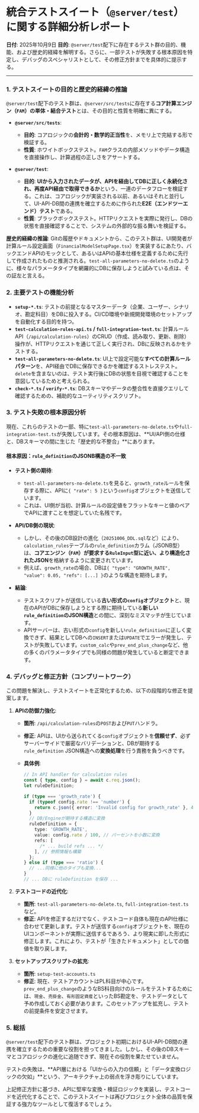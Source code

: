 # 統合テストスイート（`@server/test`）に関する詳細分析レポート

**日付**: 2025年10月9日
**目的**: `@server/test`配下に存在するテスト群の目的、機能、および歴史的経緯を解明する。さらに、一部テストが失敗する根本原因を特定し、デバッグのスペシャリストとして、その修正方針までを具体的に提示する。

---

### 1. テストスイートの目的と歴史的経緯の推論

`@server/test`配下のテスト群は、`@server/src/tests`に存在する**コア計算エンジン（`FAM`）の単体・結合テスト**とは、その目的と性質を明確に異にする。

- **`@server/src/tests`**:
  - **目的**: コアロジックの**会計的・数学的正当性**を、メモリ上で完結する形で検証する。
  - **性質**: ホワイトボックステスト。`FAM`クラスの内部メソッドやデータ構造を直接操作し、計算過程の正しさをアサートする。

- **`@server/test`**:
  - **目的**: **UIから入力されたデータが、APIを経由してDBに正しく永続化され、再度API経由で取得できるか**という、一連のデータフローを検証する。これは、コアロジックが実装される以前、あるいはそれと並行して、UI-API-DB間の連携を確立するために作られた**E2E（エンドツーエンド）テスト**である。
  - **性質**: ブラックボックステスト。HTTPリクエストを実際に発行し、DBの状態を直接確認することで、システムの外部的な振る舞いを検証する。

**歴史的経緯の推論**:
Gitの履歴やドキュメントから、このテスト群は、UI開発者が計算ルール設定画面（`FinancialModelSetupPage.tsx`）を実装するにあたり、バックエンドAPIのモックとして、あるいはAPIの基本仕様を定義するために先行して作成されたものと推測される。`test-all-parameters-no-delete.ts`のように、様々なパラメータタイプを網羅的にDBに保存しようと試みている点は、その証左と言える。

### 2. 主要テストの機能分析

- **`setup-*.ts`**: テストの前提となるマスターデータ（企業、ユーザー、シナリオ、勘定科目）をDBに投入する。CI/CD環境や新規開発環境のセットアップを自動化する目的を持つ。
- **`test-calculation-rules-api.ts` / `full-integration-test.ts`**: 計算ルールAPI（`/api/calculation-rules`）のCRUD（作成、読み取り、更新、削除）操作が、HTTPリクエストを通じて正しく実行され、DBに反映されるかをテストする。
- **`test-all-parameters-no-delete.ts`**: UI上で設定可能な**すべての計算ルールパターン**を、API経由でDBに保存できるかを確認するストレステスト。`delete`を含まないのは、テスト実行後にDBの状態を目視で確認することを意図しているためと考えられる。
- **`check-*.ts` / `verify-*.ts`**: DBスキーマやデータの整合性を直接クエリして確認するための、補助的なユーティリティスクリプト。

### 3. テスト失敗の根本原因分析

現在、これらのテストの一部、特に`test-all-parameters-no-delete.ts`や`full-integration-test.ts`が失敗しています。その根本原因は、**UI/API側の仕様と、DBスキーマの間に生じた「歴史的な不整合」**にあります。

#### 根本原因：`rule_definition`のJSONB構造の不一致

- **テスト側の期待**:
  - `test-all-parameters-no-delete.ts`を見ると、`growth_rate`ルールを保存する際に、APIに`{ "rate": 5 }`という`config`オブジェクトを送信しています。
  - これは、UI側が当初、計算ルールの設定値をフラットなキーと値のペアでAPIに渡すことを想定していた名残です。

- **API/DB側の現状**:
  - しかし、その後のDB設計の進化（`20251006_DDL.sql`など）により、`calculation_rules`テーブルの`rule_definition`カラム（JSONB型）は、**コアエンジン（`FAM`）が要求する`RuleInput`型に近い、より構造化されたJSON**を格納するように変更されています。
  - 例えば、`growth_rate`の場合、DBは`{ "type": "GROWTH_RATE", "value": 0.05, "refs": [...] }`のような構造を期待します。

- **結論**:
  - テストスクリプトが送信している**古い形式の`config`オブジェクト**と、現在のAPIがDBに保存しようとする際に期待している**新しい`rule_definition`のJSON構造**との間に、深刻なミスマッチが生じています。
  - APIサーバーは、古い形式の`config`を新しい`rule_definition`に正しく変換できず、結果としてDBへの`INSERT`または`UPDATE`でエラーが発生し、テストが失敗しています。`custom_calc`や`prev_end_plus_change`など、他の多くのパラメータタイプでも同様の問題が発生していると断定できます。

### 4. デバッグと修正方針（コンプリートワーク）

この問題を解決し、テストスイートを正常化するため、以下の段階的な修正を提案します。

1.  **APIの防御力強化**:
    - **箇所**: `/api/calculation-rules`の`POST`および`PUT`ハンドラ。
    - **修正**: APIは、UIから送られてくる`config`オブジェクトを**信頼せず**、必ずサーバーサイドで厳密なバリデーションと、DBが期待する`rule_definition` JSON構造への**変換処理**を行う責務を負うべきです。
    - **具体例**:

      ```typescript
      // In API handler for calculation rules
      const { type, config } = await c.req.json();
      let ruleDefinition;

      if (type === 'growth_rate') {
        if (typeof config.rate !== 'number') {
          return c.json({ error: 'Invalid config for growth_rate' }, 400);
        }
        // DB/Engineが期待する構造に変換
        ruleDefinition = {
          type: 'GROWTH_RATE',
          value: config.rate / 100, // パーセントを小数に変換
          refs: [
            /* ... build refs ... */
          ], // 参照情報も構築
        };
      } else if (type === 'ratio') {
        // ...同様に他のタイプも変換...
      }
      // ... DBに ruleDefinition を保存 ...
      ```

2.  **テストコードの近代化**:
    - **箇所**: `test-all-parameters-no-delete.ts`, `full-integration-test.ts`など。
    - **修正**: APIを修正するだけでなく、テストコード自体も現在のAPI仕様に合わせて更新します。テストが送信する`config`オブジェクトを、現在のUIコンポーネントが実際に送信するであろう、より現実に即した形式に修正します。これにより、テストが「生きたドキュメント」としての価値を取り戻します。

3.  **セットアップスクリプトの拡充**:
    - **箇所**: `setup-test-accounts.ts`
    - **修正**: 現在、テストアカウントはPL科目が中心です。`prev_end_plus_change`のようなBS科目向けのルールをテストするためには、`現金`、`売掛金`、`有形固定資産`といったBS勘定を、テストデータとして予め作成しておく必要があります。このセットアップを拡充し、テストの前提条件を安定させます。

### 5. 総括

`@server/test`配下のテスト群は、プロジェクト初期におけるUI-API-DB間の連携を確立するための重要な役割を担ってきました。しかし、その後のDBスキーマとコアロジックの進化に追随できず、現在その役割を果たせていません。

テストの失敗は、**API層における「UIからの入力の信頼」と「データ変換ロジックの欠如」**という、アーキテクチャ上の弱点を浮き彫りにしています。

上記修正方針に基づき、APIに堅牢な変換・検証ロジックを実装し、テストコードを近代化することで、このテストスイートは再びプロジェクト全体の品質を保証する強力なツールとして復活するでしょう。
